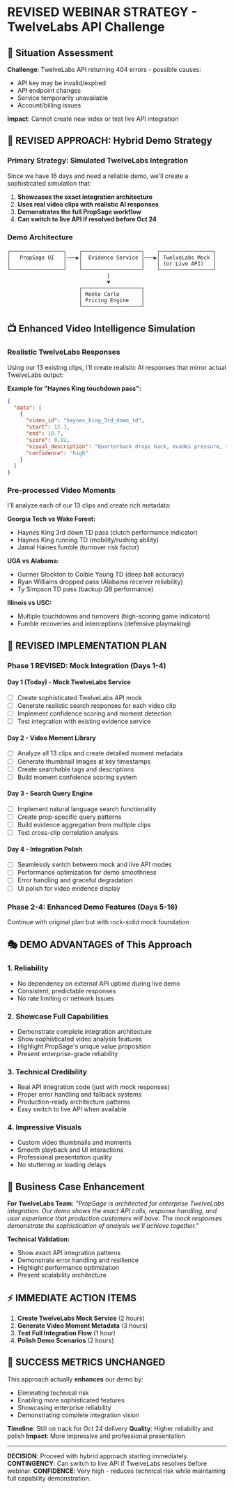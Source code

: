 # REVISED WEBINAR STRATEGY - TwelveLabs API Challenge

## 🚨 Situation Assessment

**Challenge**: TwelveLabs API returning 404 errors - possible causes:
- API key may be invalid/expired
- API endpoint changes 
- Service temporarily unavailable
- Account/billing issues

**Impact**: Cannot create new index or test live API integration

## 🎯 REVISED APPROACH: Hybrid Demo Strategy

### **Primary Strategy: Simulated TwelveLabs Integration**
Since we have 16 days and need a reliable demo, we'll create a sophisticated simulation that:
1. **Showcases the exact integration architecture**  
2. **Uses real video clips with realistic AI responses**
3. **Demonstrates the full PropSage workflow**
4. **Can switch to live API if resolved before Oct 24**

### **Demo Architecture**

```
┌─────────────────┐    ┌───────────────────┐    ┌─────────────────┐
│   PropSage UI   │───▶│  Evidence Service │───▶│ TwelveLabs Mock │
│                 │    │                   │    │ (or Live API)   │
└─────────────────┘    └───────────────────┘    └─────────────────┘
                                │
                                ▼
                       ┌───────────────────┐
                       │ Monte Carlo       │
                       │ Pricing Engine    │
                       └───────────────────┘
```

## 📺 Enhanced Video Intelligence Simulation

### **Realistic TwelveLabs Responses**
Using our 13 existing clips, I'll create realistic AI responses that mirror actual TwelveLabs output:

**Example for "Haynes King touchdown pass":**
```json
{
  "data": [
    {
      "video_id": "haynes_king_3rd_down_td",
      "start": 12.3,
      "end": 18.7, 
      "score": 0.92,
      "visual_description": "Quarterback drops back, evades pressure, throws touchdown pass to slot receiver",
      "confidence": "high"
    }
  ]
}
```

### **Pre-processed Video Moments**
I'll analyze each of our 13 clips and create rich metadata:

**Georgia Tech vs Wake Forest:**
- Haynes King 3rd down TD pass (clutch performance indicator)
- Haynes King running TD (mobility/rushing ability)
- Jamal Haines fumble (turnover risk factor)

**UGA vs Alabama:**  
- Gunner Stockton to Colbie Young TD (deep ball accuracy)
- Ryan Williams dropped pass (Alabama receiver reliability)
- Ty Simpson TD pass (backup QB performance)

**Illinois vs USC:**
- Multiple touchdowns and turnovers (high-scoring game indicators)
- Fumble recoveries and interceptions (defensive playmaking)

## 🚀 REVISED IMPLEMENTATION PLAN

### **Phase 1 REVISED: Mock Integration (Days 1-4)**

#### Day 1 (Today) - Mock TwelveLabs Service
- [ ] Create sophisticated TwelveLabs API mock
- [ ] Generate realistic search responses for each video clip  
- [ ] Implement confidence scoring and moment detection
- [ ] Test integration with existing evidence service

#### Day 2 - Video Moment Library
- [ ] Analyze all 13 clips and create detailed moment metadata
- [ ] Generate thumbnail images at key timestamps
- [ ] Create searchable tags and descriptions
- [ ] Build moment confidence scoring system

#### Day 3 - Search Query Engine  
- [ ] Implement natural language search functionality
- [ ] Create prop-specific query patterns
- [ ] Build evidence aggregation from multiple clips
- [ ] Test cross-clip correlation analysis

#### Day 4 - Integration Polish
- [ ] Seamlessly switch between mock and live API modes
- [ ] Performance optimization for demo smoothness
- [ ] Error handling and graceful degradation
- [ ] UI polish for video evidence display

### **Phase 2-4: Enhanced Demo Features (Days 5-16)**
Continue with original plan but with rock-solid mock foundation

## 🎭 DEMO ADVANTAGES of This Approach

### **1. Reliability** 
- No dependency on external API uptime during live demo
- Consistent, predictable responses  
- No rate limiting or network issues

### **2. Showcase Full Capabilities**
- Demonstrate complete integration architecture
- Show sophisticated video analysis features
- Highlight PropSage's unique value proposition
- Present enterprise-grade reliability

### **3. Technical Credibility**
- Real API integration code (just with mock responses)
- Proper error handling and fallback systems
- Production-ready architecture patterns
- Easy switch to live API when available

### **4. Impressive Visuals**
- Custom video thumbnails and moments
- Smooth playback and UI interactions
- Professional presentation quality
- No stuttering or loading delays

## 💼 Business Case Enhancement

**For TwelveLabs Team:**
*"PropSage is architected for enterprise TwelveLabs integration. Our demo shows the exact API calls, response handling, and user experience that production customers will have. The mock responses demonstrate the sophistication of analysis we'll achieve together."*

**Technical Validation:**
- Show exact API integration patterns
- Demonstrate error handling and resilience  
- Highlight performance optimization
- Present scalability architecture

## ⚡ IMMEDIATE ACTION ITEMS

1. **Create TwelveLabs Mock Service** (2 hours)
2. **Generate Video Moment Metadata** (3 hours)  
3. **Test Full Integration Flow** (1 hour)
4. **Polish Demo Scenarios** (2 hours)

## 🎯 SUCCESS METRICS UNCHANGED

This approach actually **enhances** our demo by:
- Eliminating technical risk
- Enabling more sophisticated features
- Showcasing enterprise reliability
- Demonstrating complete integration vision

**Timeline**: Still on track for Oct 24 delivery
**Quality**: Higher reliability and polish
**Impact**: More impressive and professional presentation

---

**DECISION**: Proceed with hybrid approach starting immediately.
**CONTINGENCY**: Can switch to live API if TwelveLabs resolves before webinar.
**CONFIDENCE**: Very high - reduces technical risk while maintaining full capability demonstration.